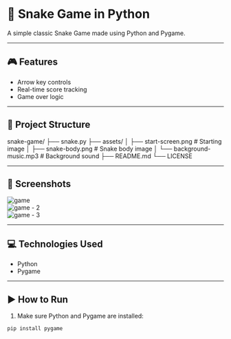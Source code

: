 # 🐍 Snake Game in Python

A simple classic Snake Game made using Python and Pygame.

---

## 🎮 Features
- Arrow key controls
- Real-time score tracking
- Game over logic

---

## 📂 Project Structure

snake-game/
├── snake.py
├── assets/
│ ├── start-screen.png # Starting image
│ ├── snake-body.png # Snake body image
│ └── background-music.mp3 # Background sound
├── README.md
└── LICENSE

---

## 📸 Screenshots

![game](https://github.com/user-attachments/assets/40aef2c5-53b0-43c7-9043-a27c2ac9051c)  
![game - 2](https://github.com/user-attachments/assets/be1e69a1-45b6-4c99-943e-061b76123160)  
![game - 3](https://github.com/user-attachments/assets/e5a472ee-a623-49d6-9294-a0b2927876cb)

---

## 💻 Technologies Used
- Python
- Pygame

---

## ▶️ How to Run

1. Make sure Python and Pygame are installed:
```bash
pip install pygame

